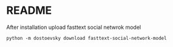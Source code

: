 # README

After installation upload fasttext social netwrok model

```shell
python -m dostoevsky download fasttext-social-network-model
```